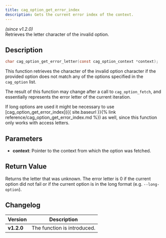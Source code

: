 ```yaml
---
title: cag_option_get_error_index
description: Gets the current error index of the context.
---
```


_(since v1.2.0)_  
Retrieves the letter character of the invalid option.

## Description
```c
char cag_option_get_error_letter(const cag_option_context *context);
```

This function retrieves the character of the invalid option character
if the provided option does not match any of the options specified in the
`cag_option` list.

The result of this function may change after a call to `cag_option_fetch`, and
essentially represents the error letter of the current iteration.

If long options are used it might be necessary to use 
[cag_option_get_error_index]({{ site.baseurl }}{% link reference/cag_option_get_error_index.md %}) as well,
since this function only works with access letters.

## Parameters
 * **context**: Pointer to the context from which the option was fetched.

## Return Value
Returns the letter that was unknown. The error letter is 0 if the current option did not fail
or if the current option is in the long format (e.g. `--long-option`).

## Changelog

| Version    | Description                                            |
|------------|--------------------------------------------------------|
| **v1.2.0** | The function is introduced.                            |
